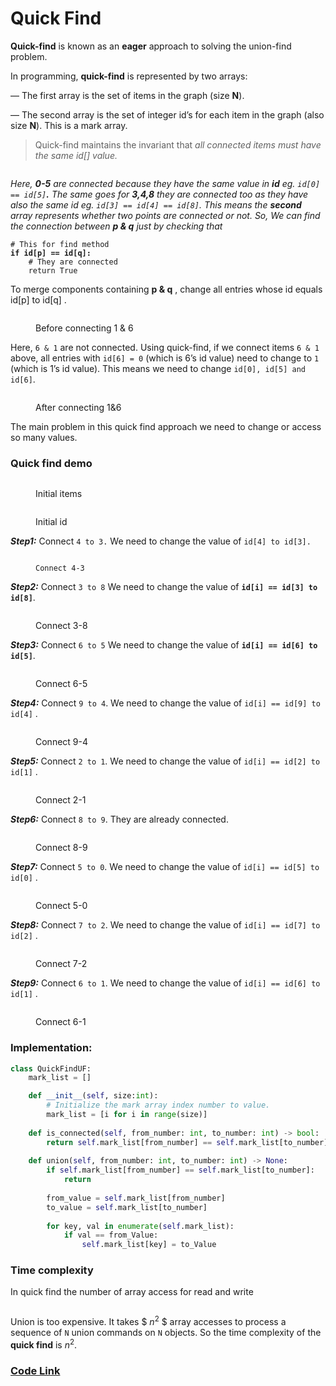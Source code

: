 # Quick Find

**Quick-find** is known as an **eager** approach to solving the union-find problem.

In programming, **quick-find** is represented by two arrays:

— The first array is the set of items in the graph (size **N**).

— The second array is the set of integer id’s for each item in the graph (also size **N**). This is a mark array.

> Quick-find maintains the invariant that _all connected items must have the same id\[] value._

<figure><img src="../../.gitbook/assets/Screenshot from 2022-09-18 17-53-59 (1).png" alt=""><figcaption></figcaption></figure>

_Here, **0-5** are connected because they have the same value in **id** eg. `id[0] == id[5]`**.** The same goes for **3,4,8** they are connected too as they have also the same id eg. `id[3] == id[4] == id[8]`. This means the **second** array represents whether two points are connected or not. So, We can find the connection between **p & q** just by checking that_

<pre class="language-python"><code class="lang-python"># This for find method
<strong>if id[p] == id[q]:
</strong>    # They are connected
    return True</code></pre>

To merge components containing **p & q** , change all entries whose id equals id\[p] to id\[q] .

<figure><img src="../../.gitbook/assets/Screenshot from 2022-09-18 17-53-59.png" alt=""><figcaption><p>Before connecting 1 &#x26; 6</p></figcaption></figure>

Here, `6 & 1` are not connected. Using quick-find, if we connect items `6 & 1` above, all entries with `id[6] = 0` (which is 6’s id value) need to change to `1` (which is 1’s id value). This means we need to change `id[0], id[5] and id[6]`.

<figure><img src="../../.gitbook/assets/Screenshot from 2022-09-18 18-16-15.png" alt=""><figcaption><p>After connecting 1&#x26;6</p></figcaption></figure>

The main problem in this quick find approach we need to change or access so many values.

### Quick find demo

<figure><img src="../../.gitbook/assets/Screenshot from 2022-09-18 18-19-15.png" alt=""><figcaption><p>Initial items</p></figcaption></figure>

<figure><img src="../../.gitbook/assets/Screenshot from 2022-09-18 18-20-19.png" alt=""><figcaption><p>Initial id</p></figcaption></figure>

_**Step1:**_ Connect `4 to 3.` We need to change the value of `id[4] to id[3].`

<figure><img src="../../.gitbook/assets/Screenshot from 2022-09-18 18-24-27.png" alt=""><figcaption><p><code>Connect 4-3</code></p></figcaption></figure>

_**Step2:**_ Connect `3 to 8` We need to change the value of **`id[i] == id[3] to id[8]`**.

<figure><img src="../../.gitbook/assets/Screenshot from 2022-09-18 18-35-53.png" alt=""><figcaption><p>Connect 3-8</p></figcaption></figure>

_**Step3:**_ Connect `6 to 5` We need to change the value of **`id[i] == id[6] to id[5]`**.

<figure><img src="../../.gitbook/assets/Screenshot from 2022-09-18 18-41-52.png" alt=""><figcaption><p>Connect 6-5</p></figcaption></figure>

_**Step4:**_ Connect `9 to 4`. We need to change the value of `id[i] == id[9] to id[4]` .

<figure><img src="../../.gitbook/assets/Screenshot from 2022-09-18 18-45-18.png" alt=""><figcaption><p>Connect 9-4</p></figcaption></figure>

_**Step5:**_ Connect `2 to 1`. We need to change the value of `id[i] == id[2] to id[1]` .

<figure><img src="../../.gitbook/assets/Screenshot from 2022-09-18 18-47-40.png" alt=""><figcaption><p>Connect 2-1</p></figcaption></figure>

_**Step6:**_ Connect `8 to 9`. They are already connected.

<figure><img src="../../.gitbook/assets/Screenshot from 2022-09-18 18-51-06.png" alt=""><figcaption><p>Connect 8-9</p></figcaption></figure>

_**Step7:**_ Connect `5 to 0`. We need to change the value of `id[i] == id[5] to id[0]` .

<figure><img src="../../.gitbook/assets/Screenshot from 2022-09-18 18-53-10.png" alt=""><figcaption><p>Connect 5-0</p></figcaption></figure>

_**Step8:**_ Connect `7 to 2`. We need to change the value of `id[i] == id[7] to id[2]` .

<figure><img src="../../.gitbook/assets/Screenshot from 2022-09-18 18-54-48.png" alt=""><figcaption><p>Connect 7-2</p></figcaption></figure>

_**Step9:**_ Connect `6 to 1`. We need to change the value of `id[i] == id[6] to id[1]` .

<figure><img src="../../.gitbook/assets/Screenshot from 2022-09-18 18-56-20.png" alt=""><figcaption><p>Connect 6-1</p></figcaption></figure>

### Implementation:

```python
class QuickFindUF:
    mark_list = []

    def __init__(self, size:int):
        # Initialize the mark array index number to value.
        mark_list = [i for i in range(size)]
    
    def is_connected(self, from_number: int, to_number: int) -> bool:
        return self.mark_list[from_number] == self.mark_list[to_number]
    
    def union(self, from_number: int, to_number: int) -> None:
        if self.mark_list[from_number] == self.mark_list[to_number]:
            return
        
        from_value = self.mark_list[from_number]
        to_value = self.mark_list[to_number]
        
        for key, val in enumerate(self.mark_list):
            if val == from_Value:
                self.mark_list[key] = to_Value
```

### Time complexity

In quick find the number of array access for read and write

<figure><img src="../../.gitbook/assets/Screenshot from 2022-09-19 00-36-26.png" alt=""><figcaption></figcaption></figure>

Union is too expensive. It takes $ $n^2$ $ array accesses to process a sequence of `N` union commands on `N` objects. So the time complexity of the **quick find** is $n^2$.

### [Code Link](quick\_find.py)
